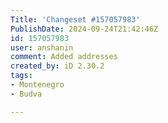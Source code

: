 ```yaml
---
Title: 'Changeset #157057983'
PublishDate: 2024-09-24T21:42:46Z
id: 157057983
user: anshanin
comment: Added addresses
created_by: iD 2.30.2
tags:
- Montenegro
- Budva

---
```

